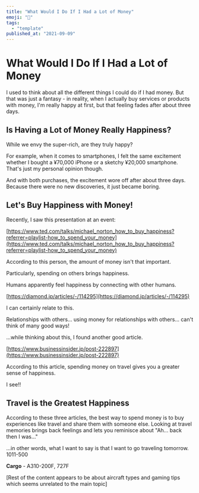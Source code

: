 ```yaml
---
title: "What Would I Do If I Had a Lot of Money"
emoji: "🤖"
tags:
  - "template"
published_at: "2021-09-09"
---
```


# What Would I Do If I Had a Lot of Money

I used to think about all the different things I could do if I had money. But that was just a fantasy - in reality, when I actually buy services or products with money, I'm really happy at first, but that feeling fades after about three days.

## **Is Having a Lot of Money Really Happiness?**

While we envy the super-rich, are they truly happy?

For example, when it comes to smartphones, I felt the same excitement whether I bought a ¥70,000 iPhone or a sketchy ¥20,000 smartphone. That's just my personal opinion though.

And with both purchases, the excitement wore off after about three days. Because there were no new discoveries, it just became boring.

## Let's Buy Happiness with Money!

Recently, I saw this presentation at an event:

[https://www.ted.com/talks/michael_norton_how_to_buy_happiness?referrer=playlist-how_to_spend_your_money](https://www.ted.com/talks/michael_norton_how_to_buy_happiness?referrer=playlist-how_to_spend_your_money)

According to this person, the amount of money isn't that important.

Particularly, spending on others brings happiness.

Humans apparently feel happiness by connecting with other humans.

[https://diamond.jp/articles/-/114295](https://diamond.jp/articles/-/114295)

I can certainly relate to this.

Relationships with others... using money for relationships with others... can't think of many good ways! 

...while thinking about this, I found another good article.

[https://www.businessinsider.jp/post-222897](https://www.businessinsider.jp/post-222897)

According to this article, spending money on travel gives you a greater sense of happiness.

I see!!

## Travel is the Greatest Happiness

According to these three articles, the best way to spend money is to buy experiences like travel and share them with someone else. Looking at travel memories brings back feelings and lets you reminisce about "Ah... back then I was..."

...in other words, what I want to say is that I want to go traveling tomorrow. 1011-500

**Cargo** - A310-200F, 727F

[Rest of the content appears to be about aircraft types and gaming tips which seems unrelated to the main topic]
